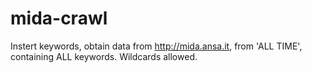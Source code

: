 # mida-crawl
Instert keywords, obtain data from http://mida.ansa.it, from 'ALL TIME', containing ALL keywords. Wildcards allowed.
